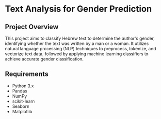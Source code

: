 # Text Analysis for Gender Prediction #

## Project Overview

This project aims to classify Hebrew text to determine the author's gender, identifying whether the text was written by a man or a woman. It utilizes natural language processing (NLP) techniques to preprocess, tokenize, and vectorize text data, followed by applying machine learning classifiers to achieve accurate gender classification.

## Requirements

* Python 3.x
* Pandas
* NumPy
* scikit-learn
* Seaborn
* Matplotlib

  
